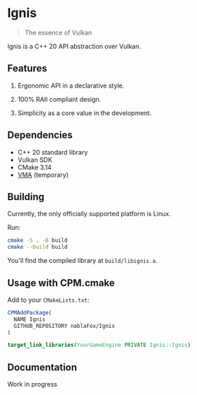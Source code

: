 # Ignis

> The essence of Vulkan

Ignis is a C++ 20 API abstraction over Vulkan.

## Features

1. Ergonomic API in a declarative style.

2. 100% RAII compliant design.

3. Simplicity as a core value in the development.

## Dependencies

- C++ 20 standard library
- Vulkan SDK
- CMake 3.14
- [VMA](https://github.com/GPUOpen-LibrariesAndSDKs/VulkanMemoryAllocator) (temporary)

## Building

Currently, the only officially supported platform is Linux. 

Run:

```sh
cmake -S . -B build
cmake --build build
```

You'll find the compiled library at `build/libignis.a`.

## Usage with CPM.cmake

Add to your `CMakeLists.txt`:

```cmake
CPMAddPackage(
  NAME Ignis
  GITHUB_REPOSITORY nablaFox/Ignis
)

target_link_libraries(YourGameEngine PRIVATE Ignis::Ignis)
```

## Documentation

Work in progress
